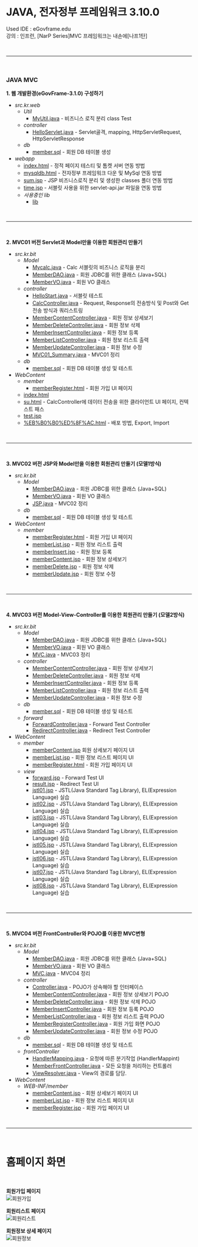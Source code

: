 # JAVA, 전자정부 프레임워크 3.10.0
Used IDE : eGovframe.edu</br>
강의 : 인프런, [NarP Series]MVC 프레임워크는 내손에[나프1탄]

</br>

---

</br>

### **JAVA MVC**

**1. 웹 개발환경(eGovFrame-3.1.0) 구성하기**
* _src.kr.web_
  - _Util_
    - [MyUtil.java](https://github.com/mungkeu/Nafp_Series1/blob/main/Web/src/kr/web/util/MyUtil.java) - 비즈니스 로직 분리 class Test
  - _controller_
    - [HelloServlet.java](https://github.com/mungkeu/Nafp_Series1/blob/main/Web/src/kr/web/controller/HelloServlet.java) - Servlet골격, mapping, HttpServletRequest, HttpServletResponse
  - _db_
    - [member.sql](https://github.com/mungkeu/Nafp_Series1/blob/main/Web/src/kr/web/db/member.sql) - 회원 DB 테이블 생성
* _webapp_
   - [index.html](https://github.com/mungkeu/Nafp_Series1/blob/main/Web/webapp/index.html) - 정적 페이지 테스티 및 톰켓 서버 연동 방법
   - [mysqldb.html](https://github.com/mungkeu/Nafp_Series1/blob/main/Web/webapp/mysqldb.html) - 전자정부 프레임워크 다운 및 MySql 연동 방법
   - [sum.jsp](https://github.com/mungkeu/Nafp_Series1/blob/main/Web/webapp/sum.jsp) - JSP 비즈니스로직 분리 및 생성한 classes 폴더 연동 방법
   - [time.jsp](https://github.com/mungkeu/Nafp_Series1/blob/main/Web/webapp/time.jsp) - 서블릿 사용을 위한 servlet-api.jar 파일을 연동 방법
  - _사용중인 lib_
    - [lib](https://github.com/mungkeu/Nafp_Series1/tree/main/Web/webapp/WEB-INF/lib)
  
</br>

---

</br>

**2. MVC01 버전 Servlet과 Model만을 이용한 회원관리 만들기**
* _src.kr.bit_
  - _Model_
    - [Mycalc.java](https://github.com/mungkeu/Nafp_Series1/blob/main/MVC01/src/kr/bit/Model/Mycalc.java) - Calc 서블릿의 비즈니스 로직을 분리
    - [MemberDAO.java](https://github.com/mungkeu/Nafp_Series1/blob/main/MVC01/src/kr/bit/Model/MemberDAO.java) - 회원 JDBC를 위한 클래스 (Java+SQL)
    - [MemberVO.java](https://github.com/mungkeu/Nafp_Series1/blob/main/MVC01/src/kr/bit/Model/MemberVO.java) - 회원 VO 클래스
  - _controller_   
    - [HelloStart.java](https://github.com/mungkeu/Nafp_Series1/blob/main/MVC01/src/kr/bit/controller/HelloStart.java) - 서블릿 테스트
    - [CalcController.java](https://github.com/mungkeu/Nafp_Series1/blob/main/MVC01/src/kr/bit/controller/CalcController.java) - Request, Response의 전송방식 및 Post와 Get 전송 방식과 쿼리스트링
    - [MemberContentController.java](https://github.com/mungkeu/Nafp_Series1/blob/main/MVC01/src/kr/bit/controller/MemberContentController.java) - 회원 정보 상세보기
    - [MemberDeleteController.java](https://github.com/mungkeu/Nafp_Series1/blob/main/MVC01/src/kr/bit/controller/MemberDeleteController.java) - 회원 정보 삭제
    - [MemberInsertController.java](https://github.com/mungkeu/Nafp_Series1/blob/main/MVC01/src/kr/bit/controller/MemberInsertController.java) - 회원 정보 등록
    - [MemberListController.java](https://github.com/mungkeu/Nafp_Series1/blob/main/MVC01/src/kr/bit/controller/MemberListController.java) - 회원 정보 리스트 출력
    - [MemberUpdateController.java](https://github.com/mungkeu/Nafp_Series1/blob/main/MVC01/src/kr/bit/controller/MemberUpdateController.java) - 회원 정보 수정
    - [MVC01_Summary.java](https://github.com/mungkeu/Nafp_Series1/blob/main/MVC01/src/kr/bit/controller/MVC01_Summary.java) - MVC01 정리
  - _db_
    - [member.sql](https://github.com/mungkeu/Nafp_Series1/blob/main/MVC01/src/kr/bit/db/member.sql) - 회원 DB 테이블 생성 및 테스트
* _WebContent_
  - _member_
    - [memberRegister.html](https://github.com/mungkeu/Nafp_Series1/blob/main/MVC01/WebContent/member/memberRegister.html) - 회원 가입 UI 페이지
  - [index.html](https://github.com/mungkeu/Nafp_Series1/blob/main/MVC01/WebContent/index.html)
  - [su.html](https://github.com/mungkeu/Nafp_Series1/blob/main/MVC01/WebContent/su.html) - CalcController에 데이터 전송을 위한 클라이언트 UI 페이지, 컨텍스트 패스
  - [test.jsp](https://github.com/mungkeu/Nafp_Series1/blob/main/MVC01/WebContent/test.jsp)
  - [%EB%B0%B0%ED%8F%AC.html](https://github.com/mungkeu/Nafp_Series1/blob/main/MVC01/WebContent/%EB%B0%B0%ED%8F%AC.html) - 배포 방법, Export, Import
  
</br>

---

</br>

**3. MVC02 버전 JSP와 Model만을 이용한 회원관리 만들기 (모델1방식)**
* _src.kr.bit_
  - _Model_
    - [MemberDAO.java](https://github.com/mungkeu/Nafp_Series1/blob/main/MVC02/src/kr/bit/Model/MemberDAO.java) - 회원 JDBC를 위한 클래스 (Java+SQL)
    - [MemberVO.java](https://github.com/mungkeu/Nafp_Series1/blob/main/MVC02/src/kr/bit/Model/MemberVO.java) - 회원 VO 클래스  
    - [JSP.java](https://github.com/mungkeu/Nafp_Series1/blob/main/MVC02/src/kr/bit/Model/JSP.java) - MVC02 정리
  - _db_
    - [member.sql](https://github.com/mungkeu/Nafp_Series1/blob/main/MVC02/src/kr/bit/db/member.sql) - 회원 DB 테이블 생성 및 테스트
* _WebContent_
  - _member_
    - [memberRegister.html](https://github.com/mungkeu/Nafp_Series1/blob/main/MVC02/WebContent/member/memberRegister.html) - 회원 가입 UI 페이지
    - [memberList.jsp](https://github.com/mungkeu/Nafp_Series1/blob/main/MVC02/WebContent/member/memberList.jsp) - 회원 정보 리스트 출력
    - [memberInsert.jsp](https://github.com/mungkeu/Nafp_Series1/blob/main/MVC02/WebContent/member/memberInsert.jsp) - 회원 정보 등록
    - [memberContent.jsp](https://github.com/mungkeu/Nafp_Series1/blob/main/MVC02/WebContent/member/memberContent.jsp) - 회원 정보 상세보기
    - [memberDelete.jsp](https://github.com/mungkeu/Nafp_Series1/blob/main/MVC02/WebContent/member/memberDelete.jsp) - 회원 정보 삭제
    - [memberUpdate.jsp](https://github.com/mungkeu/Nafp_Series1/blob/main/MVC02/WebContent/member/memberUpdate.jsp) - 회원 정보 수정

</br>

---

</br>

**4. MVC03 버전 Model-View-Controller를 이용한 회원관리 만들기 (모델2방식)**
* _src.kr.bit_
  - _Model_
    - [MemberDAO.java](https://github.com/mungkeu/Nafp_Series1/blob/main/MVC03/src/kr/bit/Model/MemberDAO.java) - 회원 JDBC를 위한 클래스 (Java+SQL)
    - [MemberVO.java](https://github.com/mungkeu/Nafp_Series1/blob/main/MVC03/src/kr/bit/Model/MemberVO.java) - 회원 VO 클래스  
    - [MVC.java](https://github.com/mungkeu/Nafp_Series1/blob/main/MVC03/src/kr/bit/Model/MVC.java) - MVC03 정리
  - _controller_
    - [MemberContentController.java](https://github.com/mungkeu/Nafp_Series1/blob/main/MVC03/src/kr/bit/controller/MemberContentController.java) - 회원 정보 상세보기
    - [MemberDeleteController.java](https://github.com/mungkeu/Nafp_Series1/blob/main/MVC03/src/kr/bit/controller/MemberDeleteController.java) - 회원 정보 삭제
    - [MemberInsertController.java](https://github.com/mungkeu/Nafp_Series1/blob/main/MVC03/src/kr/bit/controller/MemberInsertController.java) - 회원 정보 등록
    - [MemberListController.java](https://github.com/mungkeu/Nafp_Series1/blob/main/MVC03/src/kr/bit/controller/MemberListController.java) - 회원 정보 리스트 출력
    - [MemberUpdateController.java](https://github.com/mungkeu/Nafp_Series1/blob/main/MVC03/src/kr/bit/controller/MemberUpdateController.java) - 회원 정보 수정
  - _db_
    - [member.sql](https://github.com/mungkeu/Nafp_Series1/blob/main/MVC03/src/kr/bit/db/member.sql) - 회원 DB 테이블 생성 및 테스트
  - _forward_
    - [ForwardController.java](https://github.com/mungkeu/Nafp_Series1/blob/main/MVC03/src/kr/bit/forward/ForwardController.java) - Forward Test Controller
    - [RedirectController.java](https://github.com/mungkeu/Nafp_Series1/blob/main/MVC03/src/kr/bit/forward/RedirectController.java) - Redirect Test Controller
* _WebContent_
  - _member_
    - [memberContent.jsp](https://github.com/mungkeu/Nafp_Series1/blob/main/MVC03/WebContent/member/memberContent.jsp) 회원 상세보기 페이지 UI
    - [memberList.jsp](https://github.com/mungkeu/Nafp_Series1/blob/main/MVC03/WebContent/member/memberList.jsp) - 회원 정보 리스트 페이지 UI
    - [memberRegister.html](https://github.com/mungkeu/Nafp_Series1/blob/main/MVC03/WebContent/member/memberRegister.html) - 회원 가입 페이지 UI
  - _view_
    - [forward.jsp](https://github.com/mungkeu/Nafp_Series1/blob/main/MVC03/WebContent/view/forward.jsp) - Forward Test UI
    - [result.jsp](https://github.com/mungkeu/Nafp_Series1/blob/main/MVC03/WebContent/view/result.jsp) - Redirect Test UI
    - [jstl01.jsp](https://github.com/mungkeu/Nafp_Series1/blob/main/MVC03/WebContent/view/jstl01.jsp) - JSTL(Java Standard Tag Library), EL(Expression Language) 실습
    - [jstl02.jsp](https://github.com/mungkeu/Nafp_Series1/blob/main/MVC03/WebContent/view/jstl02.jsp) - JSTL(Java Standard Tag Library), EL(Expression Language) 실습
    - [jstl03.jsp](https://github.com/mungkeu/Nafp_Series1/blob/main/MVC03/WebContent/view/jstl03.jsp) - JSTL(Java Standard Tag Library), EL(Expression Language) 실습
    - [jstl04.jsp](https://github.com/mungkeu/Nafp_Series1/blob/main/MVC03/WebContent/view/jstl04.jsp) - JSTL(Java Standard Tag Library), EL(Expression Language) 실습
    - [jstl05.jsp](https://github.com/mungkeu/Nafp_Series1/blob/main/MVC03/WebContent/view/jstl05.jsp) - JSTL(Java Standard Tag Library), EL(Expression Language) 실습
    - [jstl06.jsp](https://github.com/mungkeu/Nafp_Series1/blob/main/MVC03/WebContent/view/jstl06.jsp) - JSTL(Java Standard Tag Library), EL(Expression Language) 실습
    - [jstl07.jsp](https://github.com/mungkeu/Nafp_Series1/blob/main/MVC03/WebContent/view/jstl07.jsp) - JSTL(Java Standard Tag Library), EL(Expression Language) 실습
    - [jstl08.jsp](https://github.com/mungkeu/Nafp_Series1/blob/main/MVC03/WebContent/view/jstl08.jsp) - JSTL(Java Standard Tag Library), EL(Expression Language) 실습

</br>

---

</br>

**5. MVC04 버전 FrontController와 POJO를 이용한 MVC변형**
* _src.kr.bit_
  - _Model_
    - [MemberDAO.java](https://github.com/mungkeu/Nafp_Series1/blob/main/MVC04/src/kr/bit/Model/MemberDAO.java) - 회원 JDBC를 위한 클래스 (Java+SQL)
    - [MemberVO.java](https://github.com/mungkeu/Nafp_Series1/blob/main/MVC04/src/kr/bit/Model/MemberVO.java) - 회원 VO 클래스  
    - [MVC.java](https://github.com/mungkeu/Nafp_Series1/blob/main/MVC04/src/kr/bit/Model/MVC.java) - MVC04 정리
  - _controller_
    - [Controller.java](https://github.com/mungkeu/Nafp_Series1/blob/main/MVC04/src/kr/bit/controller/Controller.java) - POJO가 상속해야 할 인터페이스
    - [MemberContentController.java](https://github.com/mungkeu/Nafp_Series1/blob/main/MVC04/src/kr/bit/controller/MemberContentController.java) - 회원 정보 상세보기 POJO
    - [MemberDeleteController.java](https://github.com/mungkeu/Nafp_Series1/blob/main/MVC04/src/kr/bit/controller/MemberDeleteController.java) - 회원 정보 삭제 POJO
    - [MemberInsertController.java](https://github.com/mungkeu/Nafp_Series1/blob/main/MVC04/src/kr/bit/controller/MemberInsertController.java) - 회원 정보 등록 POJO
    - [MemberListController.java](https://github.com/mungkeu/Nafp_Series1/blob/main/MVC04/src/kr/bit/controller/MemberListController.java) - 회원 정보 리스트 출력 POJO
    - [MemberRegisterController.java](https://github.com/mungkeu/Nafp_Series1/blob/main/MVC04/src/kr/bit/controller/MemberRegisterController.java) - 회원 가입 화면 POJO
    - [MemberUpdateController.java](https://github.com/mungkeu/Nafp_Series1/blob/main/MVC04/src/kr/bit/controller/MemberUpdateController.java) - 회원 정보 수정 POJO
  - _db_
    - [member.sql](https://github.com/mungkeu/Nafp_Series1/blob/main/MVC04/src/kr/bit/db/member.sql) - 회원 DB 테이블 생성 및 테스트
  - _frontController_
    - [HandlerMapping.java](https://github.com/mungkeu/Nafp_Series1/blob/main/MVC04/src/kr/bit/frontController/HandlerMapping.java) - 요청에 따른 분기작업 (HandlerMappint)
    - [MemberFrontController.java](https://github.com/mungkeu/Nafp_Series1/blob/main/MVC04/src/kr/bit/frontController/MemberFrontController.java) - 모든 요청을 처리하는 컨트롤러
    - [ViewResolver.java](https://github.com/mungkeu/Nafp_Series1/blob/main/MVC04/src/kr/bit/frontController/ViewResolver.java) - View의 경로를 담당.
* _WebContent_
  - _WEB-INF/member_
    - [memberContent.jsp](https://github.com/mungkeu/Nafp_Series1/blob/main/MVC04/WebContent/WEB-INF/member/memberContent.jsp) - 회원 상세보기 페이지 UI
    - [memberList.jsp](https://github.com/mungkeu/Nafp_Series1/blob/main/MVC04/WebContent/WEB-INF/member/memberList.jsp) - 회원 정보 리스트 페이지 UI
    - [memberRegister.jsp](https://github.com/mungkeu/Nafp_Series1/blob/main/MVC04/WebContent/WEB-INF/member/memberRegister.jsp) - 회원 가입 페이지 UI

</br>

---

</br>

<h1>홈페이지 화면</h1>
<br>

<b>회원가입 페이지</b><br>
![회원가입](https://user-images.githubusercontent.com/101312446/162640909-f8a63fab-eef0-4b32-a191-43887a4d1a4d.png)

<b>회원리스트 페이지</b><br>
![회원리스트](https://user-images.githubusercontent.com/101312446/162640701-f3025146-37f0-424a-80b4-de75c26da673.png)

<b>회원정보 상세 페이지</b><br>
![회원정보](https://user-images.githubusercontent.com/101312446/162640826-38cb4fb3-81b8-4b4e-a28a-6c1c804cbef8.png)
